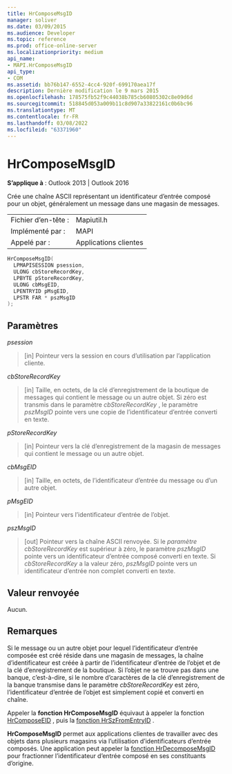 ```yaml
---
title: HrComposeMsgID
manager: soliver
ms.date: 03/09/2015
ms.audience: Developer
ms.topic: reference
ms.prod: office-online-server
ms.localizationpriority: medium
api_name:
- MAPI.HrComposeMsgID
api_type:
- COM
ms.assetid: bb76b147-6552-4cc4-920f-699170aea17f
description: Dernière modification le 9 mars 2015
ms.openlocfilehash: 178575fb52f9c44038b785cb60805302c8e09d6d
ms.sourcegitcommit: 518845d053a009b11c8d907a33822161c0b6bc96
ms.translationtype: MT
ms.contentlocale: fr-FR
ms.lasthandoff: 03/08/2022
ms.locfileid: "63371960"
---
```

# <a name="hrcomposemsgid"></a>HrComposeMsgID

**S’applique à** : Outlook 2013 | Outlook 2016
  
Crée une chaîne ASCII représentant un identificateur d’entrée composé pour un objet, généralement un message dans une magasin de messages.
  
|||
|:-----|:-----|
|Fichier d’en-tête :  <br/> |Mapiutil.h  <br/> |
|Implémenté par :  <br/> |MAPI  <br/> |
|Appelé par :  <br/> |Applications clientes  <br/> |

```cpp
HrComposeMsgID(
  LPMAPISESSION psession,
  ULONG cbStoreRecordKey,
  LPBYTE pStoreRecordKey,
  ULONG cbMsgEID,
  LPENTRYID pMsgEID,
  LPSTR FAR * pszMsgID
);
```

## <a name="parameters"></a>Paramètres

 _psession_
  
> [in] Pointeur vers la session en cours d’utilisation par l’application cliente.

 _cbStoreRecordKey_
  
> [in] Taille, en octets, de la clé d’enregistrement de la boutique de messages qui contient le message ou un autre objet. Si zéro est transmis dans le paramètre _cbStoreRecordKey_ , le paramètre  _pszMsgID_ pointe vers une copie de l’identificateur d’entrée converti en texte.

 _pStoreRecordKey_
  
> [in] Pointeur vers la clé d’enregistrement de la magasin de messages qui contient le message ou un autre objet.

 _cbMsgEID_
  
> [in] Taille, en octets, de l’identificateur d’entrée du message ou d’un autre objet.

 _pMsgEID_
  
> [in] Pointeur vers l’identificateur d’entrée de l’objet.

 _pszMsgID_
  
> [out] Pointeur vers la chaîne ASCII renvoyée. Si le  _paramètre cbStoreRecordKey_ est supérieur à zéro, le paramètre  _pszMsgID_ pointe vers un identificateur d’entrée composé converti en texte. Si  _cbStoreRecordKey_ a la valeur zéro, _pszMsgID_ pointe vers un identificateur d’entrée non complet converti en texte.

## <a name="return-value"></a>Valeur renvoyée

Aucun.
  
## <a name="remarks"></a>Remarques

Si le message ou un autre objet pour lequel l’identificateur d’entrée composée est créé réside dans une magasin de messages, la chaîne d’identificateur est créée à partir de l’identificateur d’entrée de l’objet et de la clé d’enregistrement de la boutique. Si l’objet ne se trouve pas dans une banque, c’est-à-dire, si le nombre d’caractères de la clé d’enregistrement de la banque transmise dans le paramètre _cbStoreRecordKey_ est zéro, l’identificateur d’entrée de l’objet est simplement copié et converti en chaîne.
  
Appeler la **fonction HrComposeMsgID** équivaut à appeler la fonction [HrComposeEID](hrcomposeeid.md) , puis la [fonction HrSzFromEntryID](hrszfromentryid.md) .
  
 **HrComposeMsgID** permet aux applications clientes de travailler avec des objets dans plusieurs magasins via l’utilisation d’identificateurs d’entrée composés. Une application peut appeler la [fonction HrDecomposeMsgID](hrdecomposemsgid.md) pour fractionner l’identificateur d’entrée composé en ses constituants d’origine.
  